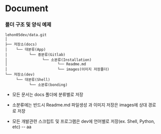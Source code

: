 # Document

### 폴더 구조 및 양식 예제
```
lehon05dev/data.git
│
├── 저장소(docs)
│    └── 대분류(App)
│          └── 중분류(Gitlab)
│                └── 소분류(Installation)
│                       └── Readme.md
│                       └── images(이미지 저장폴더)
└── 저장소(dev)
     └── 대분류(Shell)
           └── 소분류(bonding)
```


- 모든 문서는 docs 폴더에 분류별로 저장
- 소분류에는 반드시 Readme.md 파일생성 과 이미지 저장은 images에 상대 경로로 저장

- 모든 개발관련 스크립트 및 프로그램은 dev에 언어별로 저장(ex. Shell, Python, etc)
-- aa